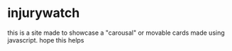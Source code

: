 # injurywatch
this is a site made to showcase a "carousal" or movable cards made using javascript.
hope this helps

